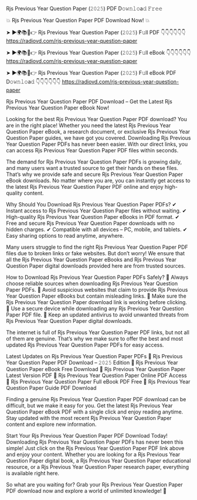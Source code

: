 Rjs Previous Year Question Paper (𝟸𝟶𝟸𝟻) PDF D𝚘𝚠𝚗𝚕𝚘a𝚍 𝙵𝚛𝚎𝚎

💥 Rjs Previous Year Question Paper PDF Download Now! 💥

➤ ►🌍📚📱👉 Rjs Previous Year Question Paper (𝟸𝟶𝟸𝟻) F𝚞ll PDF 👇👇👇👇👇👇
https://radiovd.com/rjs-previous-year-question-paper

➤ ►🌍📚📱👉 Rjs Previous Year Question Paper (𝟸𝟶𝟸𝟻) F𝚞ll eBook 👇👇👇👇👇👇
https://radiovd.com/rjs-previous-year-question-paper

➤ ►🌍📚📱👉 Rjs Previous Year Question Paper (𝟸𝟶𝟸𝟻) F𝚞ll eBook PDF D𝚘𝚠𝚗𝚕𝚘a𝚍 👇👇👇👇👇👇
https://radiovd.com/rjs-previous-year-question-paper

Rjs Previous Year Question Paper PDF Download – Get the Latest Rjs Previous Year Question Paper eBook Now!

Looking for the best Rjs Previous Year Question Paper PDF download? You are in the right place! Whether you need the latest Rjs Previous Year Question Paper eBook, a research document, or exclusive Rjs Previous Year Question Paper guides, we have got you covered. Downloading Rjs Previous Year Question Paper PDFs has never been easier. With our direct links, you can access Rjs Previous Year Question Paper PDF files within seconds.

The demand for Rjs Previous Year Question Paper PDFs is growing daily, and many users want a trusted source to get their hands on these files. That’s why we provide safe and secure Rjs Previous Year Question Paper eBook downloads. No matter where you are, you can instantly get access to the latest Rjs Previous Year Question Paper PDF online and enjoy high-quality content.

Why Should You Download Rjs Previous Year Question Paper PDFs?
✔ Instant access to Rjs Previous Year Question Paper files without waiting.
✔ High-quality Rjs Previous Year Question Paper eBooks in PDF format.
✔ Free and secure Rjs Previous Year Question Paper downloads with no hidden charges.
✔ Compatible with all devices – PC, mobile, and tablets.
✔ Easy sharing options to read anytime, anywhere.

Many users struggle to find the right Rjs Previous Year Question Paper PDF files due to broken links or fake websites. But don’t worry! We ensure that all the Rjs Previous Year Question Paper eBooks and Rjs Previous Year Question Paper digital downloads provided here are from trusted sources.

How to Download Rjs Previous Year Question Paper PDFs Safely?
📌 Always choose reliable sources when downloading Rjs Previous Year Question Paper PDFs.
📌 Avoid suspicious websites that claim to provide Rjs Previous Year Question Paper eBooks but contain misleading links.
📌 Make sure the Rjs Previous Year Question Paper download link is working before clicking.
📌 Use a secure device while downloading any Rjs Previous Year Question Paper PDF file.
📌 Keep an updated antivirus to avoid unwanted threats from Rjs Previous Year Question Paper digital downloads.

The internet is full of Rjs Previous Year Question Paper PDF links, but not all of them are genuine. That’s why we make sure to offer the best and most updated Rjs Previous Year Question Paper PDFs for easy access.

Latest Updates on Rjs Previous Year Question Paper PDFs
🔹 Rjs Previous Year Question Paper PDF Download – 𝟸𝟶𝟸𝟻 Edition
🔹 Rjs Previous Year Question Paper eBook Free Download
🔹 Rjs Previous Year Question Paper Latest Version PDF
🔹 Rjs Previous Year Question Paper Online PDF Access
🔹 Rjs Previous Year Question Paper Full eBook PDF Free
🔹 Rjs Previous Year Question Paper Guide PDF Download

Finding a genuine Rjs Previous Year Question Paper PDF download can be difficult, but we make it easy for you. Get the latest Rjs Previous Year Question Paper eBook PDF with a single click and enjoy reading anytime. Stay updated with the most recent Rjs Previous Year Question Paper content and explore new information.

Start Your Rjs Previous Year Question Paper PDF Download Today!
Downloading Rjs Previous Year Question Paper PDFs has never been this simple! Just click on the Rjs Previous Year Question Paper PDF link above and enjoy your content. Whether you are looking for a Rjs Previous Year Question Paper digital book, a Rjs Previous Year Question Paper educational resource, or a Rjs Previous Year Question Paper research paper, everything is available right here.

So what are you waiting for? Grab your Rjs Previous Year Question Paper PDF download now and explore a world of unlimited knowledge! 🚀